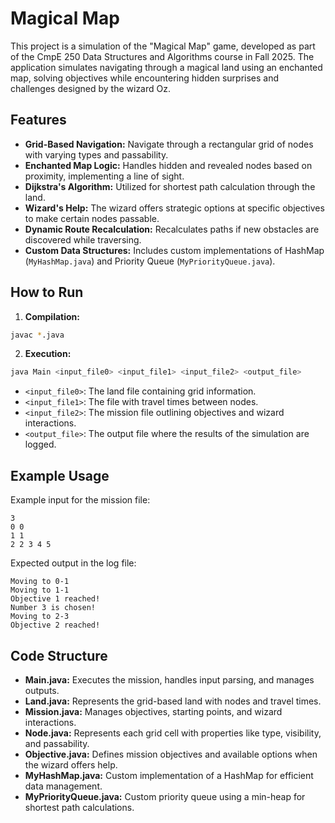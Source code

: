 # Magical Map

This project is a simulation of the "Magical Map" game, developed as part of the CmpE 250 Data Structures and Algorithms course in Fall 2025. The application simulates navigating through a magical land using an enchanted map, solving objectives while encountering hidden surprises and challenges designed by the wizard Oz.

## Features

- **Grid-Based Navigation:** Navigate through a rectangular grid of nodes with varying types and passability.
- **Enchanted Map Logic:** Handles hidden and revealed nodes based on proximity, implementing a line of sight.
- **Dijkstra's Algorithm:** Utilized for shortest path calculation through the land.
- **Wizard's Help:** The wizard offers strategic options at specific objectives to make certain nodes passable.
- **Dynamic Route Recalculation:** Recalculates paths if new obstacles are discovered while traversing.
- **Custom Data Structures:** Includes custom implementations of HashMap (`MyHashMap.java`) and Priority Queue (`MyPriorityQueue.java`).

## How to Run

1. **Compilation:**
```bash
javac *.java
```

2. **Execution:**
```bash
java Main <input_file0> <input_file1> <input_file2> <output_file>
```
- `<input_file0>`: The land file containing grid information.
- `<input_file1>`: The file with travel times between nodes.
- `<input_file2>`: The mission file outlining objectives and wizard interactions.
- `<output_file>`: The output file where the results of the simulation are logged.

## Example Usage

Example input for the mission file:
```text
3
0 0
1 1
2 2 3 4 5
```

Expected output in the log file:
```text
Moving to 0-1
Moving to 1-1
Objective 1 reached!
Number 3 is chosen!
Moving to 2-3
Objective 2 reached!
```

## Code Structure

- **Main.java:** Executes the mission, handles input parsing, and manages outputs.
- **Land.java:** Represents the grid-based land with nodes and travel times.
- **Mission.java:** Manages objectives, starting points, and wizard interactions.
- **Node.java:** Represents each grid cell with properties like type, visibility, and passability.
- **Objective.java:** Defines mission objectives and available options when the wizard offers help.
- **MyHashMap.java:** Custom implementation of a HashMap for efficient data management.
- **MyPriorityQueue.java:** Custom priority queue using a min-heap for shortest path calculations.
